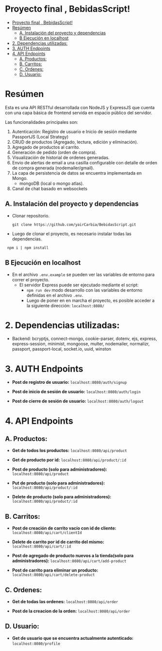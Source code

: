 # Proyecto final , BebidasScript!
- [Proyecto final , BebidasScript!](#proyecto-final--bebidasscript)
- [Resúmen](#resúmen)
  - [A. Instalación del proyecto y dependencias](#a-instalación-del-proyecto-y-dependencias)
  - [B Ejecución en localhost](#b-ejecución-en-localhost)
- [2. Dependencias utilizadas:](#2-dependencias-utilizadas)
- [3. AUTH Endpoints](#3-auth-endpoints)
- [4. API Endpoints](#4-api-endpoints)
  - [A. Productos:](#a-productos)
  - [B. Carritos:](#b-carritos)
  - [C. Ordenes:](#c-ordenes)
  - [D. Usuario:](#d-usuario)
# Resúmen

Esta es una API RESTful desarrollada con NodeJS y ExpressJS que cuenta con una capa básica de frontend 
servida en espacio público del servidor.

Las funcionalidades principales son:

1. Autenticación: Registro de usuario e Inicio de sesión mediante PassportJS (Local Strategy)
2. CRUD de productos (Agregado, lectura, edición y eliminación).
3. Agregado de productos al carrito.
4. Generación de pedido (orden de compra).
5. Visualización de historial de ordenes generadas.
6. Envio de alertas de email a una casilla configurable con detalle de orden de
    compra generada (nodemailer/gmail).
7. La capa de persistencia de datos se encuentra implementada en Mongo.
   - mongoDB (local o mongo atlas).
8. Canal de chat basado en websockets

## A. Instalación del proyecto y dependencias

- Clonar repositorio.

  ```
  git clone https://github.com/yairCarbia/BebidasScript.git
  ```


- Luego de clonar el proyecto, es necesario instalar todas las dependencias.

 ```
  npm i | npm install
  ```

## B Ejecución en localhost
  - En el archivo `.env.example` se pueden ver las variables de entorno para correr el proyecto. 
    - El servidor Express puede ser ejecutado mediante el script:
      - `npm run dev` modo desarrollo con las variables de entorno definidas en el archivo `.env`.
      - Luego de poner en en marcha el proyecto, es posible acceder a la siguiente dirección:
    ```localhost:8080/```

# 2. Dependencias utilizadas:

  - Backend:
    bcryptjs,
    connect-mongo,
    cookie-parser,
    dotenv,
    ejs,
    express,
    express-session,
    minimist,
    mongoose,
    multer,
    nodemailer,
    normalizr,
    passport,
    passport-local,
    socket.io,
    uuid,
    winston
  

# 3. AUTH Endpoints
 
  - **Post de registro de usuario:**
    ```localhost:8080/auth/signup```
  
  - **Post de inicio de sesión de usuario:**
    ```localhost:8080/auth/login```
  
  - **Post de cierre de sesión de usuario:**
    ```localhost:8080/auth/logout```

# 4. API Endpoints

## A. Productos:
  - **Get de todos los productos:** 
    ```localhost:8080/api/product```

  - **Get de producto por id:**
    ```localhost:8080/api/product/:id```

   - **Post de producto (solo para administradores):**
    ```localhost:8080/api/product```

  - **Put de producto (solo para administradores):**
    ```localhost:8080/api/product/:id```

  - **Delete de producto (solo para administradores):**
    ```localhost:8080/api/product/:id```





## B. Carritos:
  - **Post de creación de carrito vacío con id de cliente:** 
    ```localhost:8080/api/cart/clientId```

  - **Delete de carrito por id de carrito del mismo:** 
    ```localhost:8080/api/cart/:id```

 - **Post de agregado de producto nuevos a la tienda(solo para administradores):** 
    ```localhost:8080/api/cart/add-product```

  - **Post de carrito para eliminar un producto:** 
    ```localhost:8080/api/cart/delete-product```

## C. Ordenes:
  - **Get de todas las ordenes:** 
    ```localhost:8080/api/order```

  - **Post de la creacion de la orden:** 
    ```localhost:8080/api/order```



## D. Usuario:
  - **Get de usuario que se encuentra actualmente autenticado:**
    ```localhost:8080/profile```


